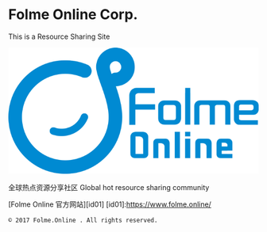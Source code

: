 # Folme Online Corp.
This is a Resource Sharing Site

![LOGO](https://raw.githubusercontent.com/Folme/PictureData/master/Logo4-1.png)

全球热点资源分享社区
Global hot resource sharing community  

[Folme Online 官方网站][id01]
[id01]:https://www.folme.online/


    © 2017 Folme.Online . All rights reserved.
